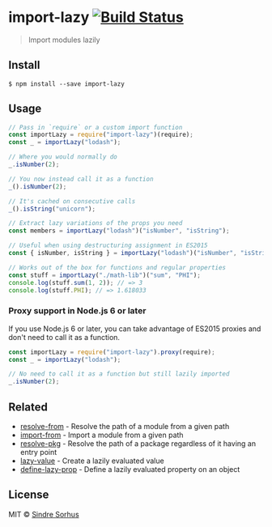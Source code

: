 # import-lazy [![Build Status](https://travis-ci.org/sindresorhus/import-lazy.svg?branch=master)](https://travis-ci.org/sindresorhus/import-lazy)

> Import modules lazily

## Install

```
$ npm install --save import-lazy
```

## Usage

```js
// Pass in `require` or a custom import function
const importLazy = require("import-lazy")(require);
const _ = importLazy("lodash");

// Where you would normally do
_.isNumber(2);

// You now instead call it as a function
_().isNumber(2);

// It's cached on consecutive calls
_().isString("unicorn");

// Extract lazy variations of the props you need
const members = importLazy("lodash")("isNumber", "isString");

// Useful when using destructuring assignment in ES2015
const { isNumber, isString } = importLazy("lodash")("isNumber", "isString");

// Works out of the box for functions and regular properties
const stuff = importLazy("./math-lib")("sum", "PHI");
console.log(stuff.sum(1, 2)); // => 3
console.log(stuff.PHI); // => 1.618033
```

### Proxy support in Node.js 6 or later

If you use Node.js 6 or later, you can take advantage of ES2015 proxies and don't need to call it as a function.

```js
const importLazy = require("import-lazy").proxy(require);
const _ = importLazy("lodash");

// No need to call it as a function but still lazily imported
_.isNumber(2);
```

## Related

- [resolve-from](https://github.com/sindresorhus/resolve-from) - Resolve the path of a module from a given path
- [import-from](https://github.com/sindresorhus/import-from) - Import a module from a given path
- [resolve-pkg](https://github.com/sindresorhus/resolve-pkg) - Resolve the path of a package regardless of it having an entry point
- [lazy-value](https://github.com/sindresorhus/lazy-value) - Create a lazily evaluated value
- [define-lazy-prop](https://github.com/sindresorhus/define-lazy-prop) - Define a lazily evaluated property on an object

## License

MIT © [Sindre Sorhus](https://sindresorhus.com)
